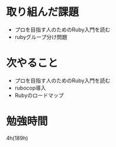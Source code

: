 # 取り組んだ課題

- プロを目指す人のためのRuby入門を読む
- rubyグループ分け問題

# 次やること
- プロを目指す人のためのRuby入門を読む
- rubocop導入
-  Rubyのロードマップ

# 勉強時間
4h(189h)

